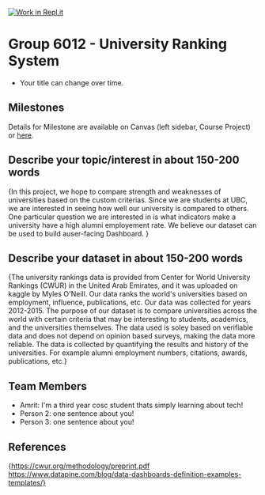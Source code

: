 [![Work in Repl.it](https://classroom.github.com/assets/work-in-replit-14baed9a392b3a25080506f3b7b6d57f295ec2978f6f33ec97e36a161684cbe9.svg)](https://classroom.github.com/online_ide?assignment_repo_id=312273&assignment_repo_type=GroupAssignmentRepo)
# Group 6012 - University Ranking System

- Your title can change over time.

## Milestones

Details for Milestone are available on Canvas (left sidebar, Course Project) or [here](https://firas.moosvi.com/courses/data301/project/milestone01.html).

## Describe your topic/interest in about 150-200 words

{In this project, we hope to compare strength and weaknesses of universities based on the custom criterias. Since we are students at UBC, we are interested in seeing how well our university is compared to others. One particular question we are interested in is what indicators make a university have a high alumni employement rate. We believe our dataset can be used to build auser-facing Dashboard. }

## Describe your dataset in about 150-200 words

{The university rankings data is provided from Center for World University Rankings (CWUR) in the United Arab Emirates, and it was uploaded on kaggle by Myles O'Neill. Our data ranks the world's universities based on employment, influence, publications, etc. Our data was collected for years 2012-2015. The purpose of our dataset is to compare universities across the world with certain criteria that may be interesting to students, academics, and the universities themselves. The data used is soley based on verifiable data and does not depend on opinion based surveys, making the data more reliable. The data is collected by quantifying the results and history of the universities. For example alumni employment numbers, citations, awards, publications, etc.}

## Team Members

- Amrit: I'm a third year cosc student thats simply learning about tech!
- Person 2: one sentence about you!
- Person 3: one sentence about you!

## References

{https://cwur.org/methodology/preprint.pdf
https://www.datapine.com/blog/data-dashboards-definition-examples-templates/}
